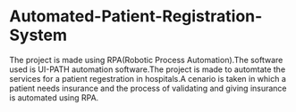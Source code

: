 # Automated-Patient-Registration-System

The project is made using RPA(Robotic Process Automation).The software used is UI-PATH automation software.The project is made to automtate the services for a patient regestration in hospitals.A cenario is taken in which a patient needs insurance and the process of validating and giving insurance is automated using RPA.

